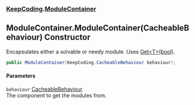 ### [KeepCoding](KeepCoding.md 'KeepCoding').[ModuleContainer](KeepCoding_ModuleContainer.md 'KeepCoding.ModuleContainer')
## ModuleContainer.ModuleContainer(CacheableBehaviour) Constructor
Encapsulates either a solvable or needy module. Uses [Get&lt;T&gt;(bool)](KeepCoding_CacheableBehaviour_Get_T_(bool).md 'KeepCoding.CacheableBehaviour.Get&lt;T&gt;(bool)').  
```csharp
public ModuleContainer(KeepCoding.CacheableBehaviour behaviour);
```
#### Parameters
<a name='KeepCoding_ModuleContainer_ModuleContainer(KeepCoding_CacheableBehaviour)_behaviour'></a>
`behaviour` [CacheableBehaviour](KeepCoding_CacheableBehaviour.md 'KeepCoding.CacheableBehaviour')  
The component to get the modules from.
  
